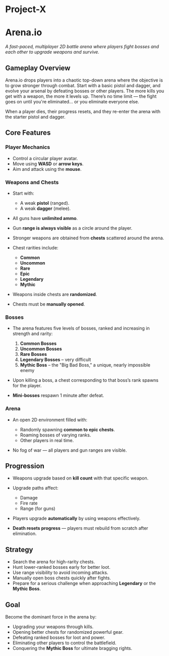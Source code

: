 # Project-X
# Arena.io

*A fast-paced, multiplayer 2D battle arena where players fight bosses and each other to upgrade weapons and survive.*

## Gameplay Overview

Arena.io drops players into a chaotic top-down arena where the objective is to grow stronger through combat. Start with a basic pistol and dagger, and evolve your arsenal by defeating bosses or other players. The more kills you get with a weapon, the more it levels up. There’s no time limit — the fight goes on until you're eliminated… or you eliminate everyone else.

When a player dies, their progress resets, and they re-enter the arena with the starter pistol and dagger.

## Core Features

### Player Mechanics

* Control a circular player avatar.
* Move using **WASD** or **arrow keys**.
* Aim and attack using the **mouse**.

### Weapons and Chests

* Start with:

  * A weak **pistol** (ranged).
  * A weak **dagger** (melee).
* All guns have **unlimited ammo**.
* Gun **range is always visible** as a circle around the player.
* Stronger weapons are obtained from **chests** scattered around the arena.
* Chest rarities include:

  * **Common**
  * **Uncommon**
  * **Rare**
  * **Epic**
  * **Legendary**
  * **Mythic**
* Weapons inside chests are **randomized**.
* Chests must be **manually opened**.

### Bosses

* The arena features five levels of bosses, ranked and increasing in strength and rarity:

  1. **Common Bosses**
  2. **Uncommon Bosses**
  3. **Rare Bosses**
  4. **Legendary Bosses** – very difficult
  5. **Mythic Boss** – the "Big Bad Boss," a unique, nearly impossible enemy
* Upon killing a boss, a chest corresponding to that boss’s rank spawns for the player.
* **Mini-bosses** respawn 1 minute after defeat.

### Arena

* An open 2D environment filled with:

  * Randomly spawning **common to epic chests**.
  * Roaming bosses of varying ranks.
  * Other players in real time.
* No fog of war — all players and gun ranges are visible.

## Progression

* Weapons upgrade based on **kill count** with that specific weapon.
* Upgrade paths affect:

  * Damage
  * Fire rate
  * Range (for guns)
* Players upgrade **automatically** by using weapons effectively.
* **Death resets progress** — players must rebuild from scratch after elimination.

## Strategy

* Search the arena for high-rarity chests.
* Hunt lower-ranked bosses early for better loot.
* Use range visibility to avoid incoming attacks.
* Manually open boss chests quickly after fights.
* Prepare for a serious challenge when approaching **Legendary** or the **Mythic Boss**.

## Goal

Become the dominant force in the arena by:

* Upgrading your weapons through kills.
* Opening better chests for randomized powerful gear.
* Defeating ranked bosses for loot and power.
* Eliminating other players to control the battlefield.
* Conquering the **Mythic Boss** for ultimate bragging rights.
